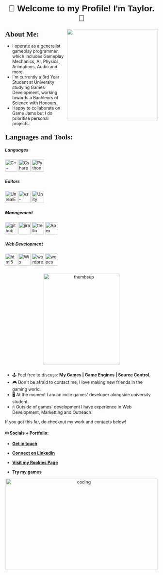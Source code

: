 <!-- Header Section -->
<h1 align="center"><font face="Arial"> 👾 Welcome to my Profile! I'm Taylor. 👾</font></h1>

<!-- GIF -->
<img align="right" height="300" width="300" src="https://media4.giphy.com/media/v1.Y2lkPTc5MGI3NjExMnNmcWFkNXkwY3Q1NDlhZGthcjFmdnhiemN3d3F0Nmt0M293NWlzcyZlcD12MV9pbnRlcm5hbF9naWZfYnlfaWQmY3Q9Zw/JIX9t2j0ZTN9S/giphy.gif" />


<!-- Languages and Tools Section -->
<h3 align="left"><font size="+2" face="Verdana">About Me:</font></h3>

- I operate as a generalist gameplay programmer, which includes Gameplay Mechanics, AI, Physics, Animations, Audio and more.
- I'm currently a 3rd Year Student at University studying Games Development, working towards a Bachleors of Science with Honours.
- Happy to collaborate on Game Jams but I do prioritise personal projects.

<!-- Languages and Tools Section -->
<h3 align="left"><font size="+2" face="Verdana">Languages and Tools:</font></h3>



  ##### Languages
<!-- C++ -->
<p align="left"> <img src="https://cdn.jsdelivr.net/gh/devicons/devicon@latest/icons/cplusplus/cplusplus-original.svg" alt="C++" title="C++" height="40" alt="Cpp Logo"/>
<!-- C# -->
<img align="left"> <img src="https://cdn.jsdelivr.net/gh/devicons/devicon@latest/icons/csharp/csharp-original.svg" alt="Csharp title="Csharp height="40" alt="Csharp Logo"/>
<!-- PYTHON -->
<img  align="left"> <img src="https://cdn.jsdelivr.net/gh/devicons/devicon@latest/icons/python/python-original.svg" alt="Python" title="Python" height="40" alt="Python Logo"/> 


  
  ##### Editors 
<!-- UE5 -->
<p align="left"> <img src="https://cdn.jsdelivr.net/gh/devicons/devicon@latest/icons/unrealengine/unrealengine-original.svg" alt="UnrealEngine" title="UnrealEngine" height="40" alt="UnrealEngine logo"/>
<!-- VisualStudioCode -->
<img src="https://www.vectorlogo.zone/logos/visualstudio_code/visualstudio_code-icon.svg" alt="vs-code" title="vs-code" width="40" height="40"/> 
<!-- Unity -->
<img src="https://cdn.jsdelivr.net/gh/devicons/devicon@latest/icons/unity/unity-original.svg" lt="Unity" title="Unity" height="40" alt="Unity logo"/>



  ##### Management
<p align="left"> <img src="https://www.vectorlogo.zone/logos/github/github-icon.svg" alt="github" title="github" width="40" height="40"/> <img src="https://www.vectorlogo.zone/logos/atlassian_jira/atlassian_jira-icon.svg" alt="jira" title="jira" width="40" height="40"/> <img src="https://www.vectorlogo.zone/logos/trello/trello-icon.svg" alt="trello" title="trello" width="40" height="40"/>
<img src="https://cdn.jsdelivr.net/gh/devicons/devicon@latest/icons/apex/apex-original.svg" alt="Apex" title="Apex" width="40" height="40"/>
</p>
       
  ##### Web Development
<!-- HTML5 -->
<div align="left"> <img src="https://cdn.jsdelivr.net/gh/devicons/devicon/icons/html5/html5-original.svg" alt="html5" title="html5" height="40" alt="html5 logo"  />
<!-- Wix -->
<img src="https://www.vectorlogo.zone/logos/wix/wix-icon.svg" alt="Wix" title="Wix" height="40" alt="Wix logo"  />
<!-- Wordpress -->
<img src="https://cdn.jsdelivr.net/gh/devicons/devicon/icons/wordpress/wordpress-original.svg" alt="wordpress" title="wordpress" height="40" alt="wordpress logo"  /> 
<img src="https://cdn.jsdelivr.net/gh/devicons/devicon@latest/icons/woocommerce/woocommerce-original.svg" alt="woocommerce" title="woocommerce" height="40" alt="woocommerce logo"/> </div>
          

###
<div align="center">
<img src="https://media0.giphy.com/media/v1.Y2lkPTc5MGI3NjExMW9scGoweGxlOWkyc3pweWpnZ3BpODc2bm5mcTl1dm80cXVwZzB2NSZlcD12MV9pbnRlcm5hbF9naWZfYnlfaWQmY3Q9Zw/KuxQiLmoP9ldZHWszC/giphy.gif" alt="thumbsup" width="250" height="300" />
</div>


###


- 🕹 Feel free to discuss: **My Games | Game Engines | Source Control.**
- 🎮 Don't be afraid to contact me, I love making new friends in the gaming world.
- 🖥 At the moment I am an indie games' developer alongside university student.
- 🖱 Outside of games' development I have experience in Web Development, Marketting and Outreach.

If you got this far, do checkout my work and contacts below!

#### ✉ Socials + Portfolio:

* [**Get in touch**](mailto:tdoghanbusiness@gmail.com)

* [**Connect on LinkedIn**](https://www.linkedin.com/in/taylor-doghan/)

* [**Visit my Rookies Page**](https://www.therookies.co/u/Somnus)
 
* [**Try my games**](https://somnus-n.itch.io/)
 

<div align="center">
<img src="https://i.pinimg.com/originals/d4/81/f3/d481f3c72e283309071f79e01b05c06d.gif" alt="coding" width="500" height="300" />
</div>
